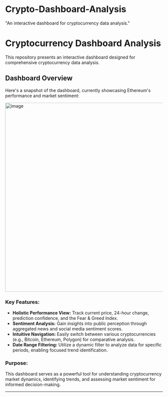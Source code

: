 # Crypto-Dashboard-Analysis
 "An interactive dashboard for cryptocurrency data analysis."
# Cryptocurrency Dashboard Analysis

This repository presents an interactive dashboard designed for comprehensive cryptocurrency data analysis.

## Dashboard Overview

Here's a snapshot of the dashboard, currently showcasing Ethereum's performance and market sentiment:

<img width="1076" height="604" alt="image" src="https://github.com/user-attachments/assets/f5bc12b7-2b51-47aa-b841-c69d9f08eebc" />


### Key Features:

* **Holistic Performance View:** Track current price, 24-hour change, prediction confidence, and the Fear & Greed Index.
* **Sentiment Analysis:** Gain insights into public perception through aggregated news and social media sentiment scores.
* **Intuitive Navigation:** Easily switch between various cryptocurrencies (e.g., Bitcoin, Ethereum, Polygon) for comparative analysis.
* **Date Range Filtering:** Utilize a dynamic filter to analyze data for specific periods, enabling focused trend identification.

### Purpose:

This dashboard serves as a powerful tool for understanding cryptocurrency market dynamics, identifying trends, and assessing market sentiment for informed decision-making.

---
